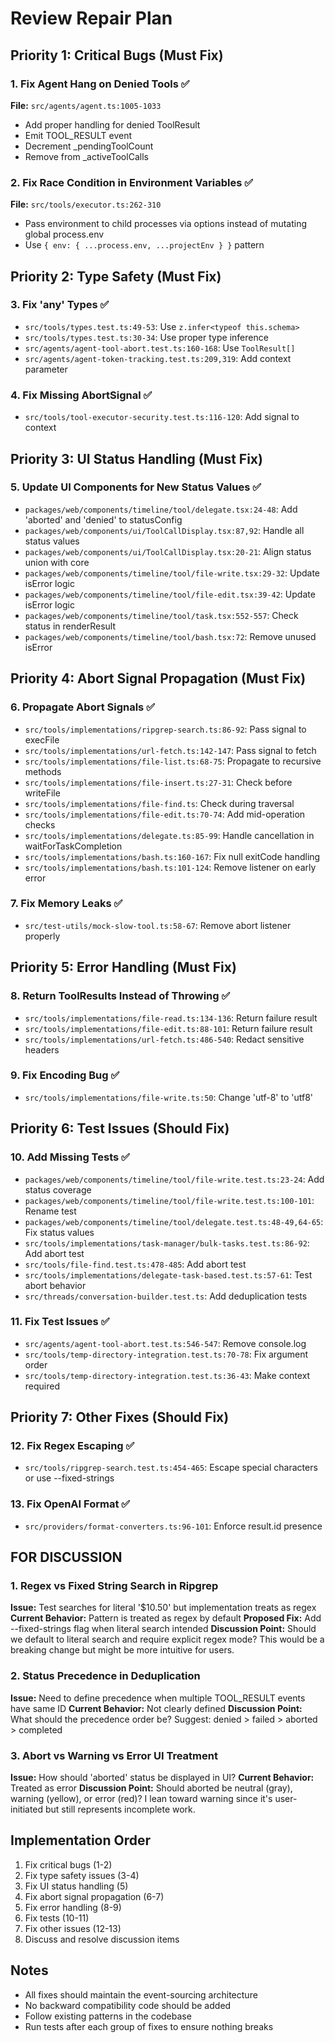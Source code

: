# Review Repair Plan

## Priority 1: Critical Bugs (Must Fix)

### 1. Fix Agent Hang on Denied Tools ✅
**File:** `src/agents/agent.ts:1005-1033`
- Add proper handling for denied ToolResult
- Emit TOOL_RESULT event
- Decrement _pendingToolCount
- Remove from _activeToolCalls

### 2. Fix Race Condition in Environment Variables ✅
**File:** `src/tools/executor.ts:262-310`
- Pass environment to child processes via options instead of mutating global process.env
- Use `{ env: { ...process.env, ...projectEnv } }` pattern

## Priority 2: Type Safety (Must Fix)

### 3. Fix 'any' Types ✅
- `src/tools/types.test.ts:49-53`: Use `z.infer<typeof this.schema>`
- `src/tools/types.test.ts:30-34`: Use proper type inference
- `src/agents/agent-tool-abort.test.ts:160-168`: Use `ToolResult[]`
- `src/agents/agent-token-tracking.test.ts:209,319`: Add context parameter

### 4. Fix Missing AbortSignal ✅
- `src/tools/tool-executor-security.test.ts:116-120`: Add signal to context

## Priority 3: UI Status Handling (Must Fix)

### 5. Update UI Components for New Status Values ✅
- `packages/web/components/timeline/tool/delegate.tsx:24-48`: Add 'aborted' and 'denied' to statusConfig
- `packages/web/components/ui/ToolCallDisplay.tsx:87,92`: Handle all status values
- `packages/web/components/ui/ToolCallDisplay.tsx:20-21`: Align status union with core
- `packages/web/components/timeline/tool/file-write.tsx:29-32`: Update isError logic
- `packages/web/components/timeline/tool/file-edit.tsx:39-42`: Update isError logic
- `packages/web/components/timeline/tool/task.tsx:552-557`: Check status in renderResult
- `packages/web/components/timeline/tool/bash.tsx:72`: Remove unused isError

## Priority 4: Abort Signal Propagation (Must Fix)

### 6. Propagate Abort Signals ✅
- `src/tools/implementations/ripgrep-search.ts:86-92`: Pass signal to execFile
- `src/tools/implementations/url-fetch.ts:142-147`: Pass signal to fetch
- `src/tools/implementations/file-list.ts:68-75`: Propagate to recursive methods
- `src/tools/implementations/file-insert.ts:27-31`: Check before writeFile
- `src/tools/implementations/file-find.ts`: Check during traversal
- `src/tools/implementations/file-edit.ts:70-74`: Add mid-operation checks
- `src/tools/implementations/delegate.ts:85-99`: Handle cancellation in waitForTaskCompletion
- `src/tools/implementations/bash.ts:160-167`: Fix null exitCode handling
- `src/tools/implementations/bash.ts:101-124`: Remove listener on early error

### 7. Fix Memory Leaks ✅
- `src/test-utils/mock-slow-tool.ts:58-67`: Remove abort listener properly

## Priority 5: Error Handling (Must Fix)

### 8. Return ToolResults Instead of Throwing ✅
- `src/tools/implementations/file-read.ts:134-136`: Return failure result
- `src/tools/implementations/file-edit.ts:88-101`: Return failure result
- `src/tools/implementations/url-fetch.ts:486-540`: Redact sensitive headers

### 9. Fix Encoding Bug ✅
- `src/tools/implementations/file-write.ts:50`: Change 'utf-8' to 'utf8'

## Priority 6: Test Issues (Should Fix)

### 10. Add Missing Tests ✅
- `packages/web/components/timeline/tool/file-write.test.ts:23-24`: Add status coverage
- `packages/web/components/timeline/tool/file-write.test.ts:100-101`: Rename test
- `packages/web/components/timeline/tool/delegate.test.ts:48-49,64-65`: Fix status values
- `src/tools/implementations/task-manager/bulk-tasks.test.ts:86-92`: Add abort test
- `src/tools/file-find.test.ts:478-485`: Add abort test
- `src/tools/implementations/delegate-task-based.test.ts:57-61`: Test abort behavior
- `src/threads/conversation-builder.test.ts`: Add deduplication tests

### 11. Fix Test Issues ✅
- `src/agents/agent-tool-abort.test.ts:546-547`: Remove console.log
- `src/tools/temp-directory-integration.test.ts:70-78`: Fix argument order
- `src/tools/temp-directory-integration.test.ts:36-43`: Make context required

## Priority 7: Other Fixes (Should Fix)

### 12. Fix Regex Escaping ✅
- `src/tools/ripgrep-search.test.ts:454-465`: Escape special characters or use --fixed-strings

### 13. Fix OpenAI Format ✅
- `src/providers/format-converters.ts:96-101`: Enforce result.id presence

## FOR DISCUSSION

### 1. Regex vs Fixed String Search in Ripgrep
**Issue:** Test searches for literal '$10.50' but implementation treats as regex
**Current Behavior:** Pattern is treated as regex by default
**Proposed Fix:** Add --fixed-strings flag when literal search intended
**Discussion Point:** Should we default to literal search and require explicit regex mode? This would be a breaking change but might be more intuitive for users.

### 2. Status Precedence in Deduplication
**Issue:** Need to define precedence when multiple TOOL_RESULT events have same ID
**Current Behavior:** Not clearly defined
**Discussion Point:** What should the precedence order be? Suggest: denied > failed > aborted > completed

### 3. Abort vs Warning vs Error UI Treatment
**Issue:** How should 'aborted' status be displayed in UI?
**Current Behavior:** Treated as error
**Discussion Point:** Should aborted be neutral (gray), warning (yellow), or error (red)? I lean toward warning since it's user-initiated but still represents incomplete work.

## Implementation Order

1. Fix critical bugs (1-2)
2. Fix type safety issues (3-4)
3. Fix UI status handling (5)
4. Fix abort signal propagation (6-7)
5. Fix error handling (8-9)
6. Fix tests (10-11)
7. Fix other issues (12-13)
8. Discuss and resolve discussion items

## Notes

- All fixes should maintain the event-sourcing architecture
- No backward compatibility code should be added
- Follow existing patterns in the codebase
- Run tests after each group of fixes to ensure nothing breaks